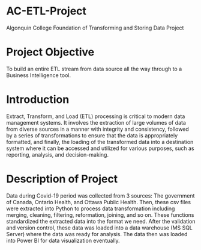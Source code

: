 # AC-ETL-Project
Algonquin College Foundation of Transforming and Storing Data Project

# Project Objective
To build an entire ETL stream from data source all the way through to a Business Intelligence tool.

# Introduction
Extract, Transform, and Load (ETL) processing is critical to modern data management systems. It involves the extraction of large volumes of data from diverse sources in a manner with integrity and consistency, followed by a series of transformations to ensure that the data is appropriately formatted, and finally, the loading of the transformed data into a destination system where it can be accessed and utilized for various purposes, such as reporting, analysis, and decision-making. 

# Description of Project
Data during Covid-19 period was collected from 3 sources: The government of Canada, Ontario Health, and Ottawa Public Health. Then, these csv files were extracted into Python to process data transformation including merging, cleaning, filtering, reformation, joining, and so on. These functions standardized the extracted data into the format we need. After the validation and version control, these data was loaded into a data warehouse (MS SQL Server) where the data was ready for analysis. The data then was loaded into Power BI for data visualization eventually.

